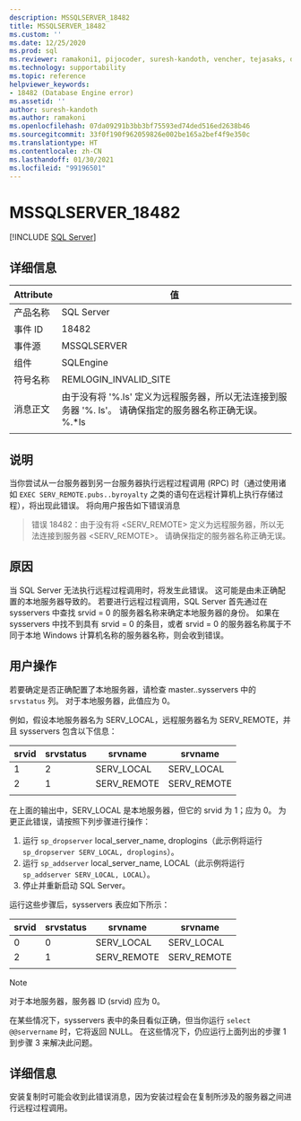 ```yaml
---
description: MSSQLSERVER_18482
title: MSSQLSERVER_18482
ms.custom: ''
ms.date: 12/25/2020
ms.prod: sql
ms.reviewer: ramakoni1, pijocoder, suresh-kandoth, vencher, tejasaks, docast
ms.technology: supportability
ms.topic: reference
helpviewer_keywords:
- 18482 (Database Engine error)
ms.assetid: ''
author: suresh-kandoth
ms.author: ramakoni
ms.openlocfilehash: 07da09291b3bb3bf75593ed74ded516ed2638b46
ms.sourcegitcommit: 33f0f190f962059826e002be165a2bef4f9e350c
ms.translationtype: HT
ms.contentlocale: zh-CN
ms.lasthandoff: 01/30/2021
ms.locfileid: "99196501"
---
```

# <a name="mssqlserver_18482"></a>MSSQLSERVER_18482
 [!INCLUDE [SQL Server](../../includes/applies-to-version/sqlserver.md)]

## <a name="details"></a>详细信息

|Attribute|值|
|---|---|
|产品名称|SQL Server|
|事件 ID|18482|
|事件源|MSSQLSERVER|
|组件|SQLEngine|
|符号名称|REMLOGIN_INVALID_SITE|
|消息正文|由于没有将 '%.ls' 定义为远程服务器，所以无法连接到服务器 '%. ls'。 请确保指定的服务器名称正确无误。 %.*ls|
||

## <a name="explanation"></a>说明

当你尝试从一台服务器到另一台服务器执行远程过程调用 (RPC) 时（通过使用诸如 `EXEC SERV_REMOTE.pubs..byroyalty` 之类的语句在远程计算机上执行存储过程），将出现此错误。 将向用户报告如下错误消息

> 错误 18482：由于没有将 \<SERV_REMOTE> 定义为远程服务器，所以无法连接到服务器 \<SERV_REMOTE>。 请确保指定的服务器名称正确无误。

## <a name="cause"></a>原因

当 SQL Server 无法执行远程过程调用时，将发生此错误。 这可能是由未正确配置的本地服务器导致的。 若要进行远程过程调用，SQL Server 首先通过在 sysservers 中查找 srvid = 0 的服务器名称来确定本地服务器的身份。 如果在 sysservers 中找不到具有 srvid = 0 的条目，或者 srvid = 0 的服务器名称属于不同于本地 Windows 计算机名称的服务器名称，则会收到错误。

## <a name="user-action"></a>用户操作

若要确定是否正确配置了本地服务器，请检查 master..sysservers 中的 `srvstatus` 列。 对于本地服务器，此值应为 0。

例如，假设本地服务器名为 SERV_LOCAL，远程服务器名为 SERV_REMOTE，并且 sysservers 包含以下信息：

|srvid|srvstatus|srvname|srvname|
|---|---|---|---|
|1|2|SERV_LOCAL|SERV_LOCAL|
|2|1|SERV_REMOTE|SERV_REMOTE|
||||

在上面的输出中，SERV_LOCAL 是本地服务器，但它的 srvid 为 1；应为 0。 为更正此错误，请按照下列步骤进行操作：

1. 运行 `sp_dropserver` local_server_name, droplogins（此示例将运行 `sp_dropserver SERV_LOCAL, droplogins`）。
1. 运行 `sp_addserver` local_server_name, LOCAL（此示例将运行 `sp_addserver SERV_LOCAL, LOCAL`）。
1. 停止并重新启动 SQL Server。

运行这些步骤后，sysservers 表应如下所示：

|srvid|srvstatus|srvname|srvname|
|---|---|---|---|
|0|0|SERV_LOCAL|SERV_LOCAL|
|2|1|SERV_REMOTE|SERV_REMOTE|
||||

> [!NOTE]
> 对于本地服务器，服务器 ID (srvid) 应为 0。

在某些情况下，sysservers 表中的条目看似正确，但当你运行 `select @@servername` 时，它将返回 NULL。 在这些情况下，仍应运行上面列出的步骤 1 到步骤 3 来解决此问题。

## <a name="more-information"></a>详细信息

安装复制时可能会收到此错误消息，因为安装过程会在复制所涉及的服务器之间进行远程过程调用。
